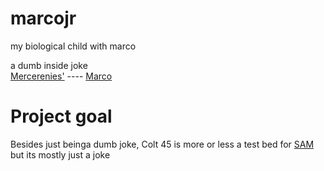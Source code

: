 # marcojr  
 my biological child with marco  
  
 a dumb inside joke  
 [Mercerenies'](https://github.com/Mercerenies) ---- [Marco](https://github.com/Mercerenies/marco-bot)  

# Project goal  
Besides just beinga dumb joke, Colt 45 is more or less a test bed for [SAM](https://github.com/EvanSkiStudios/sam_ai_assistant)  
but its mostly just a joke   
